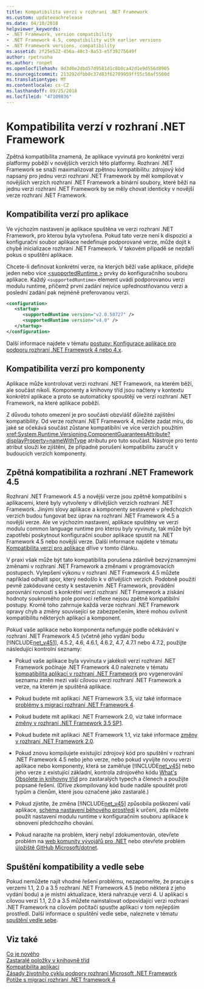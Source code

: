 ```yaml
---
title: Kompatibilita verzí v rozhraní .NET Framework
ms.custom: updateeachrelease
ms.date: 04/10/2018
helpviewer_keywords:
- .NET Framework, version compatibility
- .NET Framework 4.5, compatibility with earlier versions
- .NET Framework versions, compatibility
ms.assetid: 2f25e522-456a-48c3-8a53-e5f39275649f
author: rpetrusha
ms.author: ronpet
ms.openlocfilehash: 0d3d0e2dbd57d9581d1c8b0ca42d1e9d556d8905
ms.sourcegitcommit: 213292dfbb0c37d83f62709959ff55c50af5560d
ms.translationtype: MT
ms.contentlocale: cs-CZ
ms.lasthandoff: 09/25/2018
ms.locfileid: "47109836"
---
```

# <a name="version-compatibility-in-the-net-framework"></a>Kompatibilita verzí v rozhraní .NET Framework
Zpětná kompatibilita znamená, že aplikace vyvinutá pro konkrétní verzi platformy poběží v novějších verzích této platformy. Rozhraní .NET Framework se snaží maximalizovat zpětnou kompatibilitu: zdrojový kód napsaný pro jednu verzi rozhraní .NET Framework by měl kompilovat v novějších verzích rozhraní .NET Framework a binární soubory, které běží na jednu verzi rozhraní .NET Framework by se měly chovat identicky v novější verze rozhraní .NET Framework.  
  
<a name="Apps"></a>   
## <a name="version-compatibility-for-apps"></a>Kompatibilita verzí pro aplikace  
 Ve výchozím nastavení je aplikace spuštěna ve verzi rozhraní .NET Framework, pro kterou byla vytvořena. Pokud tato verze není k dispozici a konfigurační soubor aplikace nedefinuje podporované verze, může dojít k chybě inicializace rozhraní .NET Framework. V takovém případě se nezdaří pokus o spuštění aplikace.  
  
 Chcete-li definovat konkrétní verze, na kterých běží vaše aplikace, přidejte jeden nebo více [ \<supportedRuntime >](../../../docs/framework/configure-apps/file-schema/startup/supportedruntime-element.md) prvky do konfiguračního souboru aplikace. Každý `<supportedRuntime>` element uvádí podporovanou verzi modulu runtime, přičemž první zadání nejvíce upřednostňovanou verzi a poslední zadání pak nejméně preferovanou verzi.  
  
```xml  
<configuration>  
   <startup>  
      <supportedRuntime version="v2.0.50727" />  
      <supportedRuntime version="v4.0" />  
   </startup>  
</configuration>  
```  
  
 Další informace najdete v tématu [postupy: Konfigurace aplikace pro podporu rozhraní .NET Framework 4 nebo 4.x](../../../docs/framework/migration-guide/how-to-configure-an-app-to-support-net-framework-4-or-4-5.md).  
  
## <a name="version-compatibility-for-components"></a>Kompatibilita verzí pro komponenty  
 Aplikace může kontrolovat verzi rozhraní .NET Framework, na kterém běží, ale součást nikoli. Komponenty a knihovny tříd jsou načteny v kontextu konkrétní aplikace a proto se automaticky spouštějí ve verzi rozhraní .NET Framework, na které aplikace poběží.  
  
 Z důvodu tohoto omezení je pro součásti obzvlášť důležité zajištění kompatibility. Od verze rozhraní .NET Framework 4, můžete zadat míru, do jaké se očekává součást zůstane kompatibilní ve více verzích použitím <xref:System.Runtime.Versioning.ComponentGuaranteesAttribute?displayProperty=nameWithType> atributu pro tuto součást. Nástroje pro tento atribut slouží ke zjištění, že případné porušení kompatibilitu zaručit v budoucích verzích komponenty.  
  
## <a name="backward-compatibility-and-the-net-framework-45"></a>Zpětná kompatibilita a rozhraní .NET Framework 4.5  
 Rozhraní .NET Framework 4.5 a novější verze jsou zpětně kompatibilní s aplikacemi, které byly vytvořeny v dřívějších verzích rozhraní .NET Framework. Jinými slovy aplikace a komponenty sestavené v předchozích verzích budou fungovat bez úprav na rozhraní .NET Framework 4.5 a novější verze. Ale ve výchozím nastavení, aplikace spuštěny ve verzi modulu common language runtime pro kterou byly vyvinuty, tak může být zapotřebí poskytnout konfigurační soubor aplikace spustit na .NET Framework 4.5 nebo novější verze. Další informace najdete v tématu [Kompatibilita verzí pro aplikace](#Apps) dříve v tomto článku.  
  
 V praxi však může být tato kompatibilita porušena zdánlivě bezvýznamnými změnami v rozhraní .NET Framework a změnami v programovacích postupech. Vylepšení výkonu v rozhraní .NET Framework 4.5 můžete například odhalit spor, který nedošlo k v dřívějších verzích. Podobně použití pevně zakódované cesty k sestavením .NET Framework, provádění porovnání rovnosti s konkrétní verzí rozhraní .NET Framework a získání hodnoty soukromého pole pomocí reflexe nejsou zpětně kompatibilní postupy. Kromě toho zahrnuje každá verze rozhraní .NET Framework opravy chyb a změny související se zabezpečením, které mohou ovlivnit kompatibilitu některých aplikací a komponent.  
  
 Pokud vaše aplikace nebo komponenta nefunguje podle očekávání v rozhraní .NET Framework 4.5 (včetně jeho vydání bodu [!INCLUDE[net_v451](../../../includes/net-v451-md.md)], 4.5.2, 4.6, 4.6.1, 4.6.2, 4.7, 4.7.1 nebo 4.7.2, použijte následující kontrolní seznamy:  
  
-  Pokud vaše aplikace byla vyvinuta v jakékoli verzi rozhraní .NET Framework počínaje .NET Framework 4.0 naleznete v tématu [kompatibilita aplikací v rozhraní .NET Framework](application-compatibility.md) pro vygenerování seznamu změn mezi vaší cílovou verzi rozhraní .NET Framework a verze, na kterém je spuštěná aplikace.  

- Pokud budete mít aplikaci .NET Framework 3.5, viz také informace [problémy s migrací rozhraní .NET Framework 4](../../../docs/framework/migration-guide/net-framework-4-migration-issues.md).

- Pokud budete mít aplikaci .NET Framework 2.0, viz také informace [změny v rozhraní .NET Framework 3.5 SP1](https://go.microsoft.com/fwlink/?LinkId=186989).

- Pokud budete mít aplikaci .NET Framework 1.1, viz také informace [změny v rozhraní .NET Framework 2.0](https://go.microsoft.com/fwlink/?LinkID=125263).  
  
-   Pokud znovu kompilujete existující zdrojový kód pro spuštění v rozhraní .NET Framework 4.5 nebo jeho verze, nebo pokud vyvíjíte novou verzi aplikace nebo komponenty, která se zaměřuje [!INCLUDE[net_v45](../../../includes/net-v45-md.md)] nebo jeho verze z existující základní, kontrola zdrojového kódu [ What's Obsolete in knihovny tříd](../../../docs/framework/whats-new/whats-obsolete.md) pro zastaralých typech a členech a použijte popsané řešení. (Dříve zkompilovaný kód bude nadále spouštět proti typům a členům, které jsou označené jako zastaralé.)  
  
-   Pokud zjistíte, že změna [!INCLUDE[net_v45](../../../includes/net-v45-md.md)] způsobila poškození vaší aplikace, [schéma nastavení běhového prostředí](../../../docs/framework/configure-apps/file-schema/runtime/index.md) k určení, zda můžete použít nastavení modulu runtime v konfiguračním souboru aplikace k obnovení předchozího chování.  
  
-   Pokud narazíte na problém, který nebyl zdokumentován, otevřete problém na [web komunity vývojářů pro .NET](https://developercommunity.visualstudio.com/spaces/61/index.html) nebo otevřete problém [úložiště GitHub Microsoft/dotnet](https://github.com/microsoft/dotnet/issues).
  
## <a name="compatibility-and-side-by-side-execution"></a>Spuštění kompatibility a vedle sebe  
 Pokud nemůžete najít vhodné řešení problému, nezapomeňte, že pracuje s verzemi 1.1, 2.0 a 3.5 rozhraní .NET Framework 4.5 (nebo některá z jeho vydání bodu) a je místní aktualizace, která nahrazuje verzi 4. U aplikací s cílovou verzí 1.1, 2.0 a 3.5 můžete nainstalovat odpovídající verzi rozhraní .NET Framework na cílovém počítači spusťte aplikaci v tom nejlepším prostředí. Další informace o spuštění vedle sebe, naleznete v tématu [spuštění vedle sebe](../../../docs/framework/deployment/side-by-side-execution.md).  
  
## <a name="see-also"></a>Viz také  
 [Co je nového](../../../docs/framework/whats-new/index.md)  
 [Zastaralé položky v knihovně tříd](../../../docs/framework/whats-new/whats-obsolete.md)  
 [Kompatibilita aplikací](../../../docs/framework/migration-guide/application-compatibility.md)  
 [Zásady životního cyklu podpory rozhraní Microsoft .NET Framework](https://go.microsoft.com/fwlink/p/?LinkId=248212)  
 [Potíže s migrací rozhraní .NET framework 4](../../../docs/framework/migration-guide/net-framework-4-migration-issues.md)
